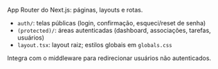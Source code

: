 App Router do Next.js: páginas, layouts e rotas.

- `auth/`: telas públicas (login, confirmação, esqueci/reset de senha)
- `(protected)/`: áreas autenticadas (dashboard, associações, tarefas, usuários)
- `layout.tsx`: layout raiz; estilos globais em `globals.css`

Integra com o middleware para redirecionar usuários não autenticados.
